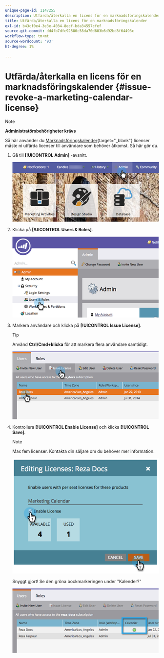 ```yaml
---
unique-page-id: 1147255
description: Utfärda/återkalla en licens för en marknadsföringskalender - Marketo Docs - produktdokumentation
title: Utfärda/återkalla en licens för en marknadsföringskalender
exl-id: b43cf0e4-3e3e-4034-8ecf-bda34557cfef
source-git-commit: dd4fb7dfc92580c58da70d603b6d92bd8f64493c
workflow-type: tm+mt
source-wordcount: '93'
ht-degree: 1%

---
```


# Utfärda/återkalla en licens för en marknadsföringskalender {#issue-revoke-a-marketing-calendar-license}

>[!NOTE]
>
>**Administratörsbehörigheter krävs**

Så här använder du [Marknadsföringskalender](/help/marketo/product-docs/core-marketo-concepts/marketing-calendar/understanding-the-calendar/navigating-the-marketing-calendar.md){target="_blank"} licenser måste ni utfärda licenser till användare som behöver åtkomst. Så här gör du.

1. Gå till **[!UICONTROL Admin]** -avsnitt.

   ![](assets/adminhand.png)

1. Klicka på **[!UICONTROL Users & Roles]**.

   ![](assets/2.png)

1. Markera användare och klicka på **[!UICONTROL Issue License]**.

   >[!TIP]
   >
   >Använd **Ctrl/Cmd+klicka** för att markera flera användare samtidigt.

   ![](assets/3.png)

1. Kontrollera **[!UICONTROL Enable License]** och klicka **[!UICONTROL Save]**.

   >[!NOTE]
   >
   >Max fem licenser. Kontakta din säljare om du behöver mer information.

   ![](assets/4.png)

   Snyggt gjort! Se den gröna bockmarkeringen under &quot;Kalender?&quot;

   ![](assets/5.png)
